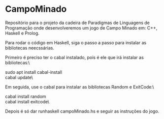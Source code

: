 # CampoMinado
Repositório para o projeto da cadeira de Paradigmas de Linguagens de Programação onde desenvolveremos um jogo de Campo Minado em: C++, Haskell e Prolog.

Para rodar o código em Haskell, siga o passo a passo para instalar as bibliotecas neecssárias.

Primeiro é preciso ter o cabal instalado, pois é ele que irá instalar as bibliotecas:\

sudo apt install cabal-install\
cabal update\

Em seguida, use o cabal para instalar as bibliotecas Random e ExitCode:\

cabal install random\
cabal install exitcode\

Depois é só dar runhaskell campoMinado.hs e seguir as instruções do jogo.
